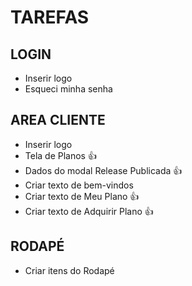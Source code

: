 # TAREFAS

## LOGIN
- Inserir logo 
- Esqueci minha senha

## AREA CLIENTE
- Inserir logo
- Tela de Planos 👍
- Dados do modal Release Publicada 👍
- Criar texto de bem-vindos
- Criar texto de Meu Plano 👍
- Criar texto de Adquirir Plano 👍

## RODAPÉ
- Criar itens do Rodapé
